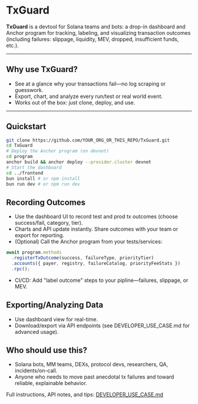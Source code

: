 # TxGuard

**TxGuard** is a devtool for Solana teams and bots: a drop-in dashboard and Anchor program for tracking, labeling, and visualizing transaction outcomes (including failures: slippage, liquidity, MEV, dropped, insufficient funds, etc.).

---

## Why use TxGuard?
- See at a glance why your transactions fail—no log scraping or guesswork.
- Export, chart, and analyze every run/test or real world event.
- Works out of the box: just clone, deploy, and use.

---

## Quickstart

```sh
git clone https://github.com/YOUR_ORG_OR_THIS_REPO/TxGuard.git
cd TxGuard
# Deploy the Anchor program (on devnet)
cd program
anchor build && anchor deploy --provider.cluster devnet
# Start the dashboard
cd ../frontend
bun install # or npm install
bun run dev # or npm run dev
```

## Recording Outcomes
- Use the dashboard UI to record test and prod tx outcomes (choose success/fail, category, tier).
- Charts and API update instantly. Share outcomes with your team or export for reporting.
- (Optional) Call the Anchor program from your tests/services:
```ts
await program.methods
  .registerTxOutcome(success, failureType, priorityTier)
  .accounts({ payer, registry, failureCatalog, priorityFeeStats })
  .rpc();
```
- CI/CD: Add "label outcome" steps to your pipline—failures, slippage, or MEV.

## Exporting/Analyzing Data
- Use dashboard view for real-time.
- Download/export via API endpoints (see DEVELOPER_USE_CASE.md for advanced usage).

## Who should use this?
- Solana bots, MM teams, DEXs, protocol devs, researchers, QA, incidents/on-call.
- Anyone who needs to move past anecdotal tx failures and toward reliable, explainable behavior.

Full instructions, API notes, and tips: [DEVELOPER_USE_CASE.md](./DEVELOPER_USE_CASE.md)
